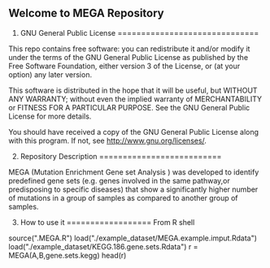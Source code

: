 Welcome to MEGA Repository
-------------------------------

1. GNU General Public License
==============================

This repo contains free software: you can redistribute it and/or modify
it under the terms of the GNU General Public License as published by
the Free Software Foundation, either version 3 of the License, or
(at your option) any later version.

This software is distributed in the hope that it will be useful,
but WITHOUT ANY WARRANTY; without even the implied warranty of
MERCHANTABILITY or FITNESS FOR A PARTICULAR PURPOSE.  See the
GNU General Public License for more details.

You should have received a copy of the GNU General Public License
along with this program.  If not, see <http://www.gnu.org/licenses/>.


2. Repository Description
==========================

MEGA (Mutation Enrichment Gene set Analysis ) was developed to 
identify predefined gene sets (e.g. genes involved in the same
pathway,or predisposing to specific diseases) that show a
significantly higher number of mutations in a group of samples
as compared to another group of samples.

3. How to use it
==================
From R shell

source(".MEGA.R")
load("./example_dataset/MEGA.example.imput.Rdata")
load("./example_dataset/KEGG.186.gene.sets.Rdata")
r = MEGA(A,B,gene.sets.kegg)
head(r)
